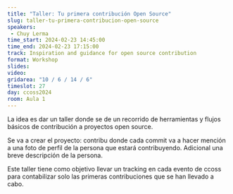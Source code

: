 ```yaml
---
title: "Taller: Tu primera contribución Open Source"
slug: taller-tu-primera-contribucion-open-source
speakers:
 - Chuy Lerma
time_start: 2024-02-23 14:45:00
time_end: 2024-02-23 17:15:00
track: Inspiration and guidance for open source contribution
format: Workshop
slides: 
video: 
gridarea: "10 / 6 / 14 / 6"
timeslot: 27
day: ccoss2024
room: Aula 1
---
```


La idea es dar un taller donde se de un recorrido de herramientas y flujos básicos de contribución a proyectos open source. 
 
 Se va a crear el proyecto: contribu donde cada commit va a hacer mención a una foto de perfil de la persona que estará contribuyendo. Adicional una breve descripción de la persona.
 
 
 
 Este taller tiene como objetivo llevar un tracking en cada evento de ccoss para contabilizar solo las primeras contribuciones que se han llevado a cabo.